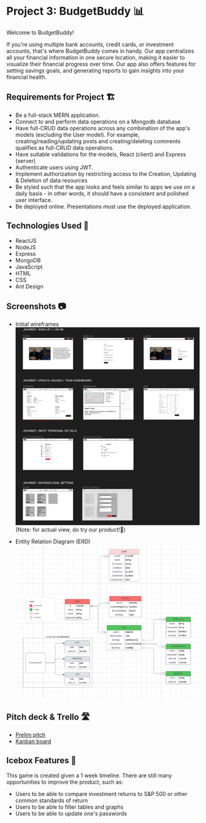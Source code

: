 # Project 3: BudgetBuddy 📊

Welcome to BudgetBuddy! 

 If you're using multiple bank accounts, credit cards, or investment accounts, that's where BudgetBuddy comes in handy. Our app centralizes all your financial information in one secure location, making it easier to visualize their financial progress over time.
Our app also offers features for setting savings goals, and generating reports to gain insights into your financial health. 


## Requirements for Project 🏗
- Be a full-stack MERN application.
- Connect to and perform data operations on a Mongodb database
- Have full-CRUD data operations across any combination of the app's models (excluding the User model). For example, creating/reading/updating posts and creating/deleting comments qualifies as full-CRUD data operations.
- Have suitable validations for the models, React (client) and Express (server)
- Authenticate users using JWT.
- Implement authorization by restricting access to the Creation, Updating & Deletion of data resources
- Be styled such that the app looks and feels similar to apps we use on a daily basis - in other words, it should have a consistent and polished user interface.
- Be deployed online. Presentations must use the deployed application.

## Technologies Used 🚀
- ReactJS
- NodeJS
- Express
- MongoDB
- JavaScript
- HTML
- CSS
- Ant Design

## Screenshots 📷
- Initial wireframes
![Screenshot 1](./screenshots/Wireframe.JPG)
(Note: for actual view, do try our product!🌝)
 
- Entity Relation Diagram (ERD)
![Screenshot 2](./screenshots/ERD.JPG)

## Pitch deck & Trello 🛣
- [Prelim pitch](https://docs.google.com/presentation/d/1yAMAWRuXFSxkWzYuvspMYwdoa47ccMI2yM9Fj2CUxxs/edit#slide=id.g54dda1946d_6_344/)
- [Kanban board](https://trello.com/b/oLCJqn8o/budgetbuddy/)

## Icebox Features 🧊
This game is created given a 1 week timeline. There are still many opportunities to improve the product, such as:
- Users to be able to compare investment returns to S&P 500 or other common standards of return 
- Users to be able to filter tables and graphs
- Users to be able to update one's passwords 
